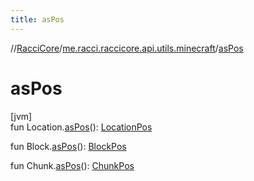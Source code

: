 ```yaml
---
title: asPos
---
```

//[RacciCore](../../index.html)/[me.racci.raccicore.api.utils.minecraft](index.html)/[asPos](as-pos.html)



# asPos



[jvm]\
fun Location.[asPos](as-pos.html)(): [LocationPos](-location-pos/index.html)

fun Block.[asPos](as-pos.html)(): [BlockPos](-block-pos/index.html)

fun Chunk.[asPos](as-pos.html)(): [ChunkPos](-chunk-pos/index.html)




